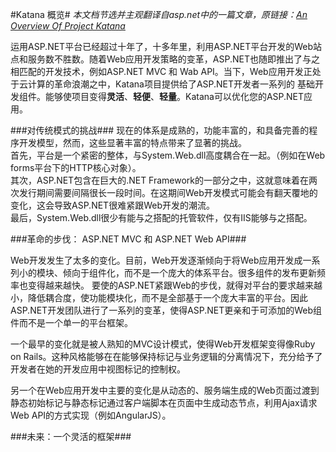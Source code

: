 #Katana 概览#
*本文档节选并主观翻译自asp.net中的一篇文章，原链接：[An Overview Of Project Katana](http://www.asp.net/aspnet/overview/owin-and-katana/an-overview-of-project-katana)*

运用ASP.NET平台已经超过十年了，十多年里，利用ASP.NET平台开发的Web站点和服务数不胜数。随着Web应用开发策略的变革，ASP.NET也随即推出了与之相匹配的开发技术，例如ASP.NET MVC 和 Wab API。当下，Web应用开发正处于云计算的革命浪潮之中，Katana项目提供给了ASP.NET开发者一系列的
基础开发组件。能够使项目变得**灵活**、**轻便**、**轻量**。Katana可以优化您的ASP.NET应用。


###对传统模式的挑战###
现在的体系是成熟的，功能丰富的，和具备完善的程序开发模型，然而，这些显著丰富的特点带来了显著的挑战。  
首先，平台是一个紧密的整体，与System.Web.dll高度耦合在一起。（例如在Web forms平台下的HTTP核心对象）。  
其次，ASP.NET包含在巨大的.NET Framework的一部分之中，这就意味着在两次发行期间需要间隔很长一段时间。在这期间Web开发模式可能会有翻天覆地的变化，这会导致ASP.NET很难紧跟Web开发的潮流。  
最后，System.Web.dll很少有能与之搭配的托管软件，仅有IIS能够与之搭配。

###革命的步伐： ASP.NET MVC 和 ASP.NET Web API###

Web开发发生了太多的变化。目前，Web开发逐渐倾向于将Web应用开发成一系列小的模块、倾向于组件化，而不是一个庞大的体系平台。很多组件的发布更新频率也变得越来越快。
要使的ASP.NET紧跟Web的步伐，就得对平台的要求越来越小，降低耦合度，使功能模块化，而不是全部基于一个庞大丰富的平台。因此ASP.NET开发团队进行了一系列的变革，使得ASP.NET更亲和于可添加的Web组件而不是一个单一的平台框架。

一个最早的变化就是被人熟知的MVC设计模式，使得Web开发框架变得像Ruby on Rails。这种风格能够在在能够保持标记与业务逻辑的分离情况下，充分给予了开发者在她的开发应用中视图标记的控制权。

另一个在Web应用开发中主要的变化是从动态的、服务端生成的Web页面过渡到静态初始标记与静态标记通过客户端脚本在页面中生成动态节点，利用Ajax请求Web API的方式实现（例如AngularJS）。

###未来：一个灵活的框架###
